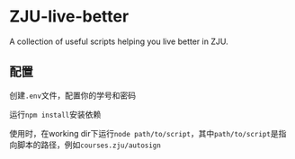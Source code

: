 # ZJU-live-better

A collection of useful scripts helping you live better in ZJU.

## 配置

创建`.env`文件，配置你的学号和密码

运行`npm install`安装依赖

使用时，在working dir下运行`node path/to/script`，其中`path/to/script`是指向脚本的路径，例如`courses.zju/autosign`

